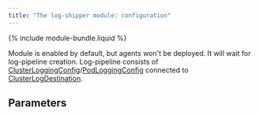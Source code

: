 ```yaml
---
title: "The log-shipper module: configuration"
---
```


{% include module-bundle.liquid %}

Module is enabled by default, but agents won't be deployed. It will wait for log-pipeline creation. Log-pipeline consists of [ClusterLoggingConfig](cr.html#clusterloggingconfig)/[PodLoggingConfig](cr.html#podloggingconfig) connected to [ClusterLogDestination](cr.html#clusterlogdestination).

## Parameters

<!-- SCHEMA -->
